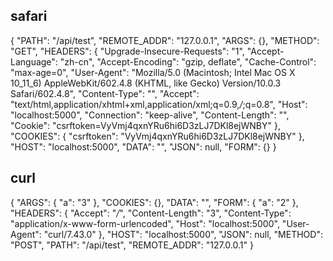 ## safari

{
  "PATH": "/api/test",
  "REMOTE_ADDR": "127.0.0.1",
  "ARGS": {},
  "METHOD": "GET",
  "HEADERS": {
    "Upgrade-Insecure-Requests": "1",
    "Accept-Language": "zh-cn",
    "Accept-Encoding": "gzip, deflate",
    "Cache-Control": "max-age=0",
    "User-Agent": "Mozilla/5.0 (Macintosh; Intel Mac OS X 10_11_6) AppleWebKit/602.4.8 (KHTML, like Gecko) Version/10.0.3 Safari/602.4.8",
    "Content-Type": "",
    "Accept": "text/html,application/xhtml+xml,application/xml;q=0.9,*/*;q=0.8",
    "Host": "localhost:5000",
    "Connection": "keep-alive",
    "Content-Length": "",
    "Cookie": "csrftoken=VyVmj4qxnYRu6hi6D3zLJ7DKl8ejWNBY"
  },
  "COOKIES": {
    "csrftoken": "VyVmj4qxnYRu6hi6D3zLJ7DKl8ejWNBY"
  },
  "HOST": "localhost:5000",
  "DATA": "",
  "JSON": null,
  "FORM": {}
}

## curl

{
  "ARGS": {
    "a": "3"
  },
  "COOKIES": {},
  "DATA": "",
  "FORM": {
    "a": "2"
  },
  "HEADERS": {
    "Accept": "*/*",
    "Content-Length": "3",
    "Content-Type": "application/x-www-form-urlencoded",
    "Host": "localhost:5000",
    "User-Agent": "curl/7.43.0"
  },
  "HOST": "localhost:5000",
  "JSON": null,
  "METHOD": "POST",
  "PATH": "/api/test",
  "REMOTE_ADDR": "127.0.0.1"
}
